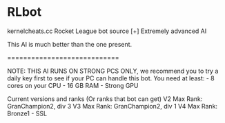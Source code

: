 # RLbot
kernelcheats.cc Rocket League bot source 
[+] Extremely advanced AI

This AI is much better than the one present. 

============================

NOTE: THIS AI RUNS ON STRONG PCS ONLY, we recommend you to try a daily key first to see if your PC can handle this bot.
You need at least: - 8 cores on your CPU - 16 GB RAM - Strong GPU

Current versions and ranks (Or ranks that bot can get)
V2 Max Rank: GranChampion2, div 3
V3 Max Rank: GranChampion2, div 1
V4 Max Rank: Bronze1 - SSL
